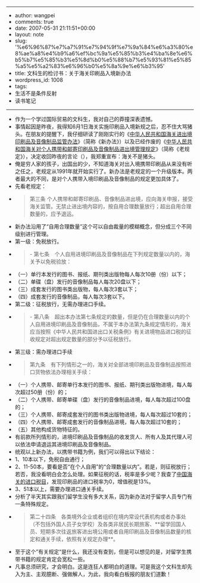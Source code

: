 - --
- author: wangpei
- comments: true
- date: 2007-05-31 21:11:51+00:00
- layout: note
- slug: '%e6%96%87%e7%a7%91%e7%94%9f%e7%9a%84%e6%a3%80%e8%ae%a8%e4%b9%a6%ef%bc%9a%e5%85%b3%e4%ba%8e%e6%b5%b7%e5%85%b3%e5%8d%b0%e5%88%b7%e5%93%81%e5%85%a5%e5%a2%83%e6%96%b0%e5%8a%9e%e6%b3%95'
- title: 文科生的检讨书：关于海关印刷品入境新办法
- wordpress_id: 1008
- tags:
- 生活不是条件反射
- 读书笔记
- --
- 作为一个学过国际贸易的文科生，我对自己的莽撞深表遗憾。
- 事情起因是昨夜，我得知6月1日海关实施印刷品入境新规之后，忍不住大骂猪头。在朋友的提醒下，我仔细研读了刚刚实行的《[中华人民共和国海关进出境印刷品及音像制品监管办法](http://www.law-lib.com/law/law_view.asp?id=199770)》（简称《新办法》）以及已经作废的《[中华人民共和国海关对个人携带和邮寄印刷品及音像制品进出境管理规定](http://www.customs.gov.cn/YWStaticPage/433/ff479b45.htm)》（简称《老规定》），决定收回昨夜的言论（），我郑重宣布：海关不是猪头。
- 俺是穷人家的孩子，出国出的少，不知道海关对出入境携带印刷品从来没有听之任之，老规定从1991年就开始实行了。新办法是老规定的一个升级版本。两者最大的不同，是对个人携带入境印刷品及音像制品的规定更加具体了。
- 先看老规定：
- <blockquote>第三条 个人携带和邮寄印刷品、音像制品进出境，应向海关申报，接受海关监管。无禁止进出境内容的，按自用合理数量放行；超出自用合理数量的，应予退运。</blockquote>
- 新办法沿用了“自用合理数量”这个可以自由裁量的模糊概念，但分成三个不同级别进行管理。
- 第一级：免税放行。
- <blockquote>
    - 第七条　个人自用进境印刷品及音像制品在下列规定数量以内的，海关予以免税验放：
- （一）单行本发行的图书、报纸、期刊类出版物每人每次10册（份）以下；
- （二）单碟（盘）发行的音像制品每人每次20盘以下；
- （三）成套发行的图书类出版物，每人每次3套以下；
- （四）成套发行的音像制品，每人每次3套以下。</blockquote>
- 第二级：征税放行，无需办理进口手续。
- <blockquote>
    - 第八条　超出本办法第七条规定的数量，但是仍在合理数量以内的个人自用进境印刷品及音像制品，不属于本办法第九条规定情形的，海关应当按照《中华人民共和国进出口关税条例》有关进境物品进口税的征收规定对超出规定数量的部分予以征税放行。</blockquote>
- 第三级：需办理进口手续
- <blockquote>第九条　有下列情形之一的，海关对全部进境印刷品及音像制品按照进口货物依法办理相关手续：
- （一）个人携带、邮寄单行本发行的图书、报纸、期刊类出版物进境，每人每次超过50册（份）的；
- （二）个人携带、邮寄单碟（盘）发行的音像制品进境，每人每次超过100盘的；
- （三）个人携带、邮寄成套发行的图书类出版物进境，每人每次超过10套的；
- （四）个人携带、邮寄成套发行的音像制品进境，每人每次超过10套的；
- （五）其他构成货物特征的。
- 有前款所列情形的，进境印刷品及音像制品的收发货人、所有人及其代理人可以依法申请退运其进境印刷品及音像制品。</blockquote>
- 统观以上新办法，以携带书籍为例，我们可以得出以下结论：
- 1、10本以下，免税自由通行；
- 2、11-50本，要看是否“在个人自用”的“合理数量以内”。若是，则征税放行；若否，我没看明白会怎么处理。如果征税的话，税率是多少呢？我查了[中国海关的进口税目](http://www.china-customs.com/customs-tax/49/01/)，发现印刷品的进口税率为0，增值税是13%。
- 3、51本以上，需要办理进口通关手续。
- 分析了半天其实跟我们留学生没有多大关系，因为新办法对于留学人员专门有一条特殊规定。
- <blockquote>第二十四条　各类境外企业或者组织在境内常设代表机构或者办事处（不包括外国人员子女学校）及各类非居民长期旅客、**留学回国人员、短期多次往返旅客进出境公用或者自用印刷品及音像制品数量的核定和通关手续，依照有关规定办理**。</blockquote>
- 至于这个”有关规定“是什么，我还没有查到，但是可以想见的是，对留学生携带书籍的规定肯定会宽松一些。
- 凡事总须研究，才会明白。这是连狂人都明白的道理。可是我这个文科生却先入为主、主观臆断、强做解人，为此，我向看白板报的朋友们道歉！

